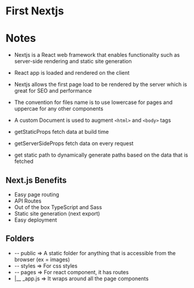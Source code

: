 # First Nextjs

# Notes
- Nextjs is a React web framework that enables functionality such as server-side rendering and static site generation
- React app is loaded and rendered on the client
- Nextjs allows the first page load to be rendered by the server which is great for SEO and performance

- The convention for files name is to use lowercase for pages and uppercae for any other components
- A custom Document is used to augment `<html>` and `<body>` tags

- getStaticProps fetch data at build time
- getServerSideProps fetch data on every request
- get static path to dynamically generate paths based on the data that is fetched

## Next.js Benefits
- Easy page routing
- API Routes
- Out of the box TypeScript and Sass
- Static site generation (next export)
- Easy deployment

## Folders
- -- public => A static folder for anything that is accessible from the browser (ex = images)
- -- styles => For css styles
- -- pages => For react component, it has routes
-  |__ _app.js => It wraps around all the page components